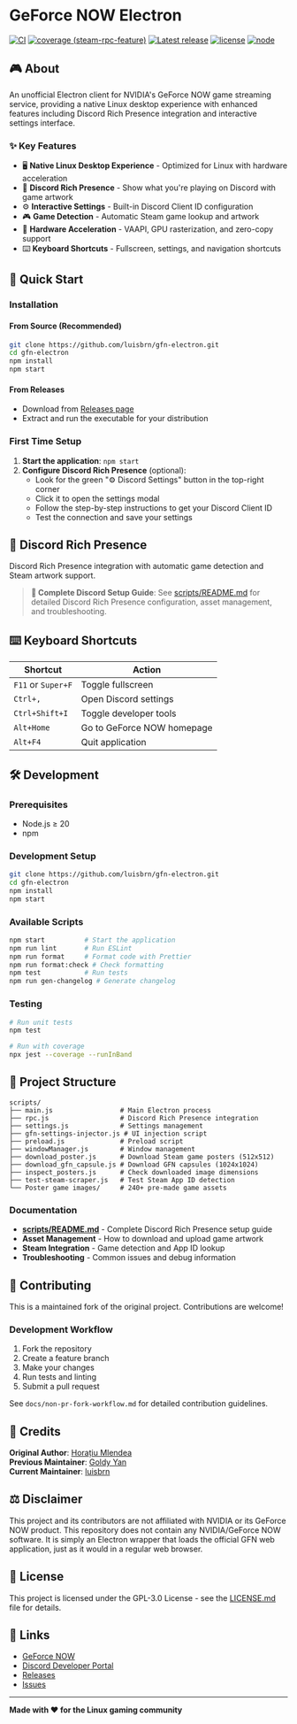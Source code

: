 # GeForce NOW Electron

[![CI](https://github.com/luisbrn/gfn-electron/actions/workflows/node.js.yml/badge.svg)](https://github.com/luisbrn/gfn-electron/actions/workflows/node.js.yml)
[![coverage (steam-rpc-feature)](https://codecov.io/gh/luisbrn/gfn-electron/branch/steam-rpc-feature/graph/badge.svg)](https://codecov.io/gh/luisbrn/gfn-electron/branch/steam-rpc-feature)
[![Latest release](https://img.shields.io/github/v/release/luisbrn/gfn-electron)](https://github.com/luisbrn/gfn-electron/releases/latest)
[![license](https://img.shields.io/badge/license-GPL--3.0-blue.svg)](LICENSE.md)
[![node](https://img.shields.io/badge/node-%3E%3D20-brightgreen)](https://nodejs.org/)

## 🎮 About

An unofficial Electron client for NVIDIA's GeForce NOW game streaming service, providing a native Linux desktop experience with enhanced features including Discord Rich Presence integration and interactive settings interface.

### ✨ Key Features

- 🖥️ **Native Linux Desktop Experience** - Optimized for Linux with hardware acceleration
- 🎯 **Discord Rich Presence** - Show what you're playing on Discord with game artwork
- ⚙️ **Interactive Settings** - Built-in Discord Client ID configuration
- 🎮 **Game Detection** - Automatic Steam game lookup and artwork
- 🚀 **Hardware Acceleration** - VAAPI, GPU rasterization, and zero-copy support
- ⌨️ **Keyboard Shortcuts** - Fullscreen, settings, and navigation shortcuts

## 🚀 Quick Start

### Installation

#### From Source (Recommended)

```bash
git clone https://github.com/luisbrn/gfn-electron.git
cd gfn-electron
npm install
npm start
```

#### From Releases

- Download from [Releases page](https://github.com/luisbrn/gfn-electron/releases/latest)
- Extract and run the executable for your distribution

### First Time Setup

1. **Start the application**: `npm start`
2. **Configure Discord Rich Presence** (optional):
   - Look for the green "⚙️ Discord Settings" button in the top-right corner
   - Click it to open the settings modal
   - Follow the step-by-step instructions to get your Discord Client ID
   - Test the connection and save your settings

## 🎯 Discord Rich Presence

Discord Rich Presence integration with automatic game detection and Steam artwork support.

> **📖 Complete Discord Setup Guide**: See [scripts/README.md](scripts/README.md) for detailed Discord Rich Presence configuration, asset management, and troubleshooting.

## ⌨️ Keyboard Shortcuts

| Shortcut           | Action                     |
| ------------------ | -------------------------- |
| `F11` or `Super+F` | Toggle fullscreen          |
| `Ctrl+,`           | Open Discord settings      |
| `Ctrl+Shift+I`     | Toggle developer tools     |
| `Alt+Home`         | Go to GeForce NOW homepage |
| `Alt+F4`           | Quit application           |

## 🛠️ Development

### Prerequisites

- Node.js ≥ 20
- npm

### Development Setup

```bash
git clone https://github.com/luisbrn/gfn-electron.git
cd gfn-electron
npm install
npm start
```

### Available Scripts

```bash
npm start          # Start the application
npm run lint       # Run ESLint
npm run format     # Format code with Prettier
npm run format:check # Check formatting
npm test           # Run tests
npm run gen-changelog # Generate changelog
```

### Testing

```bash
# Run unit tests
npm test

# Run with coverage
npx jest --coverage --runInBand
```

## 📁 Project Structure

```
scripts/
├── main.js                 # Main Electron process
├── rpc.js                  # Discord Rich Presence integration
├── settings.js             # Settings management
├── gfn-settings-injector.js # UI injection script
├── preload.js              # Preload script
├── windowManager.js        # Window management
├── download_poster.js      # Download Steam game posters (512x512)
├── download_gfn_capsule.js # Download GFN capsules (1024x1024)
├── inspect_posters.js      # Check downloaded image dimensions
├── test-steam-scraper.js   # Test Steam App ID detection
└── Poster game images/     # 240+ pre-made game assets
```

### Documentation

- **[scripts/README.md](scripts/README.md)** - Complete Discord Rich Presence setup guide
- **Asset Management** - How to download and upload game artwork
- **Steam Integration** - Game detection and App ID lookup
- **Troubleshooting** - Common issues and debug information

## 🤝 Contributing

This is a maintained fork of the original project. Contributions are welcome!

### Development Workflow

1. Fork the repository
2. Create a feature branch
3. Make your changes
4. Run tests and linting
5. Submit a pull request

See `docs/non-pr-fork-workflow.md` for detailed contribution guidelines.

## 📜 Credits

**Original Author**: [Horațiu Mlendea](https://github.com/hmlendea)  
**Previous Maintainer**: [Goldy Yan](https://github.com/Cybertaco360)  
**Current Maintainer**: [luisbrn](https://github.com/luisbrn)

## ⚖️ Disclaimer

This project and its contributors are not affiliated with NVIDIA or its GeForce NOW product. This repository does not contain any NVIDIA/GeForce NOW software. It is simply an Electron wrapper that loads the official GFN web application, just as it would in a regular web browser.

## 📄 License

This project is licensed under the GPL-3.0 License - see the [LICENSE.md](LICENSE.md) file for details.

## 🔗 Links

- [GeForce NOW](https://nvidia.com/en-eu/geforce-now)
- [Discord Developer Portal](https://discord.com/developers/applications)
- [Releases](https://github.com/luisbrn/gfn-electron/releases)
- [Issues](https://github.com/luisbrn/gfn-electron/issues)

---

**Made with ❤️ for the Linux gaming community**
